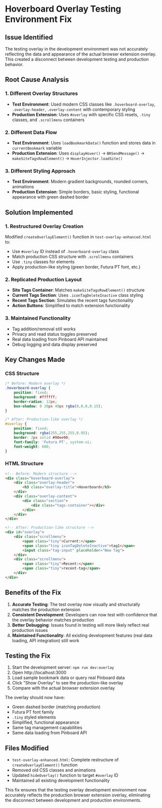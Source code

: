 # Hoverboard Overlay Testing Environment Fix

## Issue Identified

The testing overlay in the development environment was not accurately reflecting the data and appearance of the actual browser extension overlay. This created a disconnect between development testing and production behavior.

## Root Cause Analysis

### 1. **Different Overlay Structures**
- **Test Environment**: Used modern CSS classes like `.hoverboard-overlay`, `.overlay-header`, `.overlay-content` with contemporary styling
- **Production Extension**: Uses `#overlay` with specific CSS resets, `.tiny` classes, and `.scrollmenu` containers

### 2. **Different Data Flow**
- **Test Environment**: Uses `loadBookmarkData()` function and stores data in `currentBookmark` variable
- **Production Extension**: Uses `displayHover()` → `BRSendMessage()` → `makeSiteTagsRowElement()` → `HoverInjector.loadSite()`

### 3. **Different Styling Approach**
- **Test Environment**: Modern gradient backgrounds, rounded corners, animations
- **Production Extension**: Simple borders, basic styling, functional appearance with green dashed border

## Solution Implemented

### 1. **Restructured Overlay Creation**
Modified `createOverlayElement()` function in `test-overlay-enhanced.html` to:
- Use `#overlay` ID instead of `.hoverboard-overlay` class
- Match production CSS structure with `.scrollmenu` containers
- Use `.tiny` classes for elements
- Apply production-like styling (green border, Futura PT font, etc.)

### 2. **Replicated Production Layout**
- **Site Tags Container**: Matches `makeSiteTagsRowElement()` structure
- **Current Tags Section**: Uses `.iconTagDeleteInactive` class styling
- **Recent Tags Section**: Simulates the recent tags functionality
- **Action Buttons**: Simplified to match extension functionality

### 3. **Maintained Functionality**
- Tag addition/removal still works
- Privacy and read status toggles preserved
- Real data loading from Pinboard API maintained
- Debug logging and data display preserved

## Key Changes Made

### CSS Structure
```css
/* Before: Modern overlay */
.hoverboard-overlay {
    position: fixed;
    background: #ffffff;
    border-radius: 12px;
    box-shadow: 0 20px 40px rgba(0,0,0,0.15);
}

/* After: Production-like overlay */
#overlay {
    position: fixed;
    background: rgba(255,255,255,0.95);
    border: 2px solid #90ee90;
    font-family: 'Futura PT', system-ui;
    font-weight: 600;
}
```

### HTML Structure
```html
<!-- Before: Modern structure -->
<div class="hoverboard-overlay">
    <div class="overlay-header">
        <h3 class="overlay-title">Hoverboard</h3>
    </div>
    <div class="overlay-content">
        <div class="section">
            <div class="tags-container"></div>
        </div>
    </div>
</div>

<!-- After: Production-like structure -->
<div id="overlay">
    <div class="scrollmenu">
        <span class="tiny">Current:</span>
        <span class="tiny iconTagDeleteInactive">tag1</span>
        <input class="tag-input" placeholder="New Tag">
    </div>
    <div class="scrollmenu">
        <span class="tiny">Recent:</span>
        <span class="tiny">recent-tag</span>
    </div>
</div>
```

## Benefits of the Fix

1. **Accurate Testing**: The test overlay now visually and structurally matches the production extension
2. **Consistent Development**: Developers can now test with confidence that the overlay behavior matches production
3. **Better Debugging**: Issues found in testing will more likely reflect real production issues
4. **Maintained Functionality**: All existing development features (real data loading, API integration) still work

## Testing the Fix

1. Start the development server: `npm run dev:overlay`
2. Open http://localhost:3000
3. Load sample bookmark data or query real Pinboard data
4. Click "Show Overlay" to see the production-like overlay
5. Compare with the actual browser extension overlay

The overlay should now have:
- Green dashed border (matching production)
- Futura PT font family
- `.tiny` styled elements
- Simplified, functional appearance
- Same tag management capabilities
- Same data loading from Pinboard API

## Files Modified

- `test-overlay-enhanced.html`: Complete restructure of `createOverlayElement()` function
- Removed old CSS classes and animations
- Updated `hideOverlay()` function to target `#overlay` ID
- Maintained all existing development functionality

This fix ensures that the testing overlay development environment now accurately reflects the production browser extension overlay, eliminating the disconnect between development and production environments. 